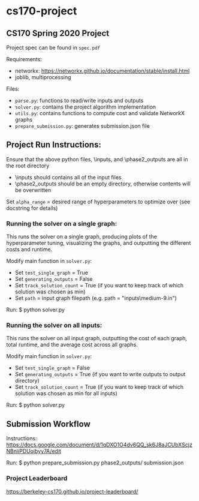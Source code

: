 # cs170-project

## CS170 Spring 2020 Project

Project spec can be found in `spec.pdf`

Requirements:
- networkx: https://networkx.github.io/documentation/stable/install.html
- joblib, multiprocessing

Files:
- `parse.py`: functions to read/write inputs and outputs
- `solver.py`: contains the project algorithm implementation
- `utils.py`: contains functions to compute cost and validate NetworkX graphs
- `prepare_submission.py`: generates submission.json file 

## Project Run Instructions:
Ensure that the above python files, \inputs, and \phase2_outputs are all in the root directory
- \inputs should contains all of the input files
- \phase2_outputs should be an empty directory, otherwise contents will be overwritten

Set `alpha_range` = desired range of hyperparameters to optimize over (see docstring for details)

### Running the solver on a single graph:
This runs the solver on a single graph, producing plots of the hyperparameter tuning, visualizing the graphs, and outputting the different costs and runtime.

Modify main function in `solver.py`:
- Set `test_single_graph` = True
- Set `generating_outputs` = False
- Set `track_solution_count` = True (if you want to keep track of which solution was chosen as min)
- Set `path` = input graph filepath (e.g. path = "inputs\\medium-9.in")

Run: $ python solver.py

### Running the solver on all inputs:
This runs the solver on all input graph, outputting the cost of each graph, total runtime, and the average cost across all graphs.

Modify main function in `solver.py`:
- Set `test_single_graph` = False
- Set `generating_outputs` = True (if you want to write outputs to output directory)
- Set `track_solution_count` = True (if you want to keep track of which solution was chosen as min for all inputs)

Run: $ python solver.py

## Submission Workflow
Instructions: https://docs.google.com/document/d/1qDXO1O4dv6QQ_sk6J8aJCUbXScjzNBniiPDUojbyy7A/edit

Run: $ python prepare_submission.py phase2_outputs/ submission.json

### Project Leaderboard
https://berkeley-cs170.github.io/project-leaderboard/

